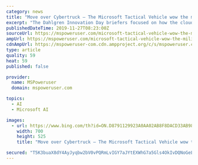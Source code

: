 ```yaml
---
category: news
title: "Move over Cybertruck – The Microsoft Tactical Vehicle wow the military"
excerpt: "The Dahlgren Innovation Day briefers focused on how the cloud, AI, machine learning (ML), and cognitive services could impact the battlespace. The Microsoft Tactical Vehicle is packed with sensors and onboard computing and is basically a data centre on wheels with integration with Microsoft’s Azure Cloud services, and in this demonstration ..."
publishedDateTime: 2019-11-27T08:23:00Z
sourceUrl: https://mspoweruser.com/microsoft-tactical-vehicle-wow-the-military/
ampUrl: https://mspoweruser.com/microsoft-tactical-vehicle-wow-the-military/amp/
cdnAmpUrl: https://mspoweruser-com.cdn.ampproject.org/c/s/mspoweruser.com/microsoft-tactical-vehicle-wow-the-military/amp/
type: article
quality: 59
heat: 59
published: false

provider:
  name: MSPoweruser
  domain: mspoweruser.com

topics:
  - AI
  - Microsoft AI

images:
  - url: https://www.bing.com/th?id=ON.D8791129923A0AA02AB8F8DACD33AB98
    width: 700
    height: 525
    title: "Move over Cybertruck – The Microsoft Tactical Vehicle wow the military"

secured: "T5K3buaX8dY4AyJyqbw2bV0vPQRmLvIGY7aJYtEXWhG7a5Gls4OkIvDQNoGeLMpTHNBmuGcKWdsxrcAd4lgi2Sw+o8rZZD3D152RbRaNegduacqVbkeXEysr6qxSVaspHHoLfj0vLbPk6RzjyRNa568NP5vToIbQV6GftNCS2ApNb4GHzFoKb58hO8x2dC6rJfrQVG62JjFvSGN7hDQTzcHKW9M+8Nyfeo2/CFIX3ieaL2DcwJb6+629i13X2F2FL9XzXvBeqvsEwfqYRI8k/Q==;5vwftEAT0wIFsrCgGPYPRA=="
---
```


